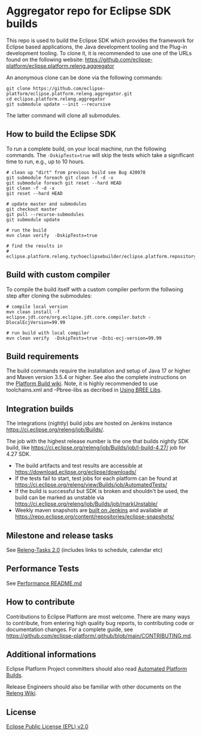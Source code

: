Aggregator repo for Eclipse SDK builds
======================================

This repo is used to build the Eclipse SDK which provides the framework for Eclipse based applications, the Java development tooling and the Plug-in development tooling.
To clone it, it is recommended to use one of the URLs found on the following website: 
https://github.com/eclipse-platform/eclipse.platform.releng.aggregator

An anonymous clone can be done via the following commands:

```
git clone https://github.com/eclipse-platform/eclipse.platform.releng.aggregator.git
cd eclipse.platform.releng.aggregator
git submodule update --init --recursive
```

The latter command will clone all submodules.

How to build the Eclipse SDK
----------------------------

To run a complete build, on your local machine, run the following commands.
The `-DskipTests=true` will skip the tests which take a significant time to run, e.g., up to 10 hours.

```
# clean up "dirt" from previous build see Bug 420078
git submodule foreach git clean -f -d -x
git submodule foreach git reset --hard HEAD
git clean -f -d -x
git reset --hard HEAD

# update master and submodules
git checkout master
git pull --recurse-submodules
git submodule update

# run the build
mvn clean verify  -DskipTests=true

# find the results in
# eclipse.platform.releng.tychoeclipsebuilder/eclipse.platform.repository/target/products
```

Build with custom compiler
--------------------------

To compile the build itself with a custom compiler perform the follwoing step after cloning the submodules:

```
# compile local version
mvn clean install -f eclipse.jdt.core/org.eclipse.jdt.core.compiler.batch -DlocalEcjVersion=99.99

# run build with local compiler
mvn clean verify  -DskipTests=true -Dcbi-ecj-version=99.99
```

Build requirements
------------------

The build commands require the installation and setup of Java 17 or higher and Maven version 3.5.4 or higher.
See also the complete instructions on the [Platform Build wiki](https://wiki.eclipse.org/Platform-releng/Platform_Build "Platform Build"). 
Note, it is highly recommended to use toolchains.xml and -Pbree-libs as decribed in [Using BREE Libs](https://wiki.eclipse.org/Platform-releng/Platform_Build#Using_BREE_Libs "Using BREE Libs").

Integration builds
------------------

The integrations (nightly) build jobs are hosted on Jenkins instance https://ci.eclipse.org/releng/job/Builds/.

The job with the highest release number is the one that builds nightly SDK build, like https://ci.eclipse.org/releng/job/Builds/job/I-build-4.27/ job for 4.27 SDK.

- The build artifacts and test results are accessible at https://download.eclipse.org/eclipse/downloads/
- If the tests fail to start, test jobs for each platform can be found at https://ci.eclipse.org/releng/view/Builds/job/AutomatedTests/
- If the build is successful but SDK is broken and shouldn't be used, the build can be marked as unstable via https://ci.eclipse.org/releng/job/Builds/job/markUnstable/
- Weekly maven snapshots are [built on Jenkins](https://ci.eclipse.org/releng/view/Publish%20to%20Maven/) and available at https://repo.eclipse.org/content/repositories/eclipse-snapshots/

Milestone and release tasks
-----------------
See [Releng-Tasks 2.0](RELEASE.md) (includes links to schedule, calendar etc)

Performance Tests
-----------------
See [Performance README.md](production/README.md)

How to contribute
-----------------
Contributions to Eclipse Platform are most welcome. There are many ways to contribute,
from entering high quality bug reports, to contributing code or documentation changes.
For a complete guide, see https://github.com/eclipse-platform/.github/blob/main/CONTRIBUTING.md.

Additional informations
-----------------------

Eclipse Platform Project committers should also read [Automated Platform Builds](https://wiki.eclipse.org/Platform-releng/Automated_Platform_Build "Automated Platform Builds").

Release Engineers should also be familiar with other documents on the [Releng Wiki](https://wiki.eclipse.org/Category:Eclipse_Platform_Releng "Releng Wiki").

License
-------

[Eclipse Public License (EPL) v2.0][2]

[2]: https://www.eclipse.org/legal/epl-2.0/
